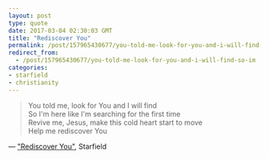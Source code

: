 ```yaml
---
layout: post
type: quote
date: 2017-03-04 02:30:03 GMT
title: "Rediscover You"
permalink: /post/157965430677/you-told-me-look-for-you-and-i-will-find-so-im
redirect_from: 
  - /post/157965430677/you-told-me-look-for-you-and-i-will-find-so-im
categories:
- starfield
- christianity
---
```

<blockquote>You told me, look for You and I will find<br/>
So I'm here like I'm searching for the first time<br/>
Revive me, Jesus, make this cold heart start to move<br/>
Help me rediscover You</blockquote>
<p>— <a href="https://youtu.be/mglLdDk741g">"Rediscover You"</a>, Starfield</p>